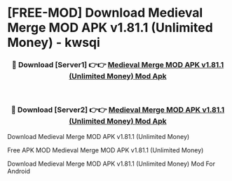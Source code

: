 # [FREE-MOD] Download Medieval Merge MOD APK v1.81.1 (Unlimited Money) - kwsqi


<div align="center">
<h3>🔴 Download [Server1] 👉👉 <a href="https://apk-comot.site?title=Medieval_Merge_MOD_APK_v1.81.1_(Unlimited_Money)">Medieval Merge MOD APK v1.81.1 (Unlimited Money) Mod Apk</a></h3><br>

<h3>🔴 Download [Server2] 👉👉 <a href="https://apk-comot.site?title=Medieval_Merge_MOD_APK_v1.81.1_(Unlimited_Money)">Medieval Merge MOD APK v1.81.1 (Unlimited Money) Mod Apk</a></h3>
</div>



Download Medieval Merge MOD APK v1.81.1 (Unlimited Money) 

Free APK MOD Medieval Merge MOD APK v1.81.1 (Unlimited Money) 

Download Medieval Merge MOD APK v1.81.1 (Unlimited Money) Mod For Android
